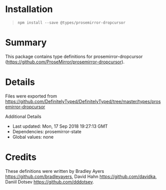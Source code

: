 # Installation
> `npm install --save @types/prosemirror-dropcursor`

# Summary
This package contains type definitions for prosemirror-dropcursor (https://github.com/ProseMirror/prosemirror-dropcursor).

# Details
Files were exported from https://github.com/DefinitelyTyped/DefinitelyTyped/tree/master/types/prosemirror-dropcursor

Additional Details
 * Last updated: Mon, 17 Sep 2018 19:27:13 GMT
 * Dependencies: prosemirror-state
 * Global values: none

# Credits
These definitions were written by Bradley Ayers <https://github.com/bradleyayers>, David Hahn <https://github.com/davidka>, Daniil Dotsev <https://github.com/dddotsev>.
